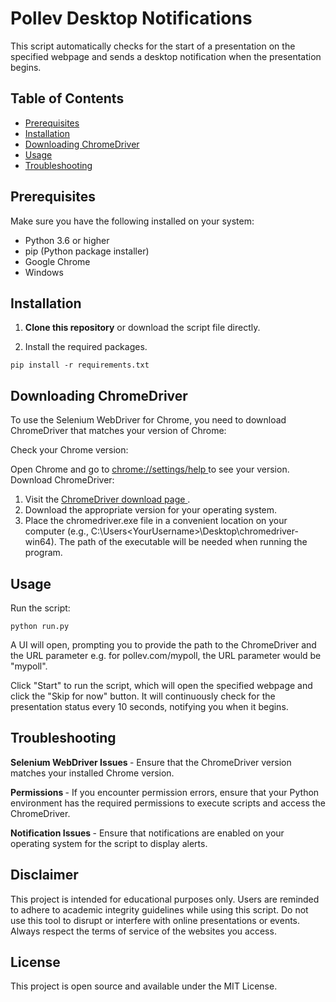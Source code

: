 # Pollev Desktop Notifications
This script automatically checks for the start of a presentation on the specified webpage and sends a desktop notification when the presentation begins.

## Table of Contents

- [Prerequisites](#prerequisites)
- [Installation](#installation)
- [Downloading ChromeDriver](#downloading-chromedriver)
- [Usage](#usage)
- [Troubleshooting](#troubleshooting)

## Prerequisites

Make sure you have the following installed on your system:

- Python 3.6 or higher
- pip (Python package installer)
- Google Chrome
- Windows

## Installation

1. **Clone this repository** or download the script file directly.

2. Install the required packages.

``` pip install -r requirements.txt ```

## Downloading ChromeDriver

To use the Selenium WebDriver for Chrome, you need to download ChromeDriver that matches your version of Chrome:

Check your Chrome version:

Open Chrome and go to <a href = "chrome://settings/help"> chrome://settings/help </a> to see your version.
Download ChromeDriver:

1. Visit the <a href="https://googlechromelabs.github.io/chrome-for-testing/"> ChromeDriver download page </a>. <br>
2. Download the appropriate version for your operating system. <br>
3. Place the chromedriver.exe file in a convenient location on your computer (e.g., C:\Users\<YourUsername>\Desktop\chromedriver-win64\). The path of the executable will be needed when running the program. <br>

## Usage

Run the script:
```
python run.py
```

A UI will open, prompting you to provide the path to the ChromeDriver and the URL parameter e.g. for pollev.com/mypoll, the URL parameter would be "mypoll".

Click "Start" to run the script, which will open the specified webpage and click the "Skip for now" button. It will continuously check for the presentation status every 10 seconds, notifying you when it begins.

## Troubleshooting

<b> Selenium WebDriver Issues </b> - Ensure that the ChromeDriver version matches your installed Chrome version. <br>

<b>Permissions </b> - If you encounter permission errors, ensure that your Python environment has the required permissions to execute scripts and access the ChromeDriver. <br>

<b> Notification Issues </b> - Ensure that notifications are enabled on your operating system for the script to display alerts. <br>

## Disclaimer
This project is intended for educational purposes only. Users are reminded to adhere to academic integrity guidelines while using this script. Do not use this tool to disrupt or interfere with online presentations or events. Always respect the terms of service of the websites you access.

## License
This project is open source and available under the MIT License.



